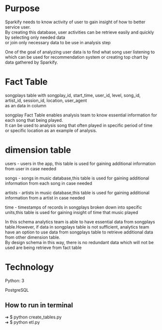 <h1>Purpose</h1>
<p>Sparkify needs to know activity of user to gain insight of how to better service user.<br>
By creating this database, user activities can be retrieve easily and quickly by selecting only needed data<br>
or join only necessary data to be use in analysis step</p>
<p>One of the goal of analyzing user data is to find what song user listening to which can be used for recommendation system or creating top chart by data gathered by Sparkify.</p>
<h1>Fact Table</h1>
<p> songplays table with songplay_id, start_time, user_id, level, song_id, artist_id, session_id, location, user_agent<br>
    as an data in column<p>
<p> songplay Fact Table enables analysis team to know essential information for each song that being played.<br>
    It can be used to analysis song that often played in specific period of time or specific location as an example of analysis.<p>
<h1>dimension table</h1>
<p>users - users in the app, this table is used for gaining additional information from user in case needed</p>
<p>songs - songs in music database,this table is used for gaining additional information from each song in case needed</p>
<p>artists - artists in music database,this table is used for gaining additional information from a artist in case needed</p>
<p>time - timestamps of records in songplays broken down into specific units,this table is used for gaining insight of time that music played</p>
<p>In this schema analytics team is able to have essential data from songplays table.However, if data in songplays table is not sufficient, analytics team have an option to use data from songplays table to retrieve additional data from other dimension table.<br>
By design schema in this way, there is no redundant data which will not be used are being retrieve from fact table<p>
<h1> Technology </h1>
<p>Python: 3</p>
<p> PostgreSQL</p>

## How to run in terminal

➔ $ python create_tables.py <br>
➔ $ python etl.py

